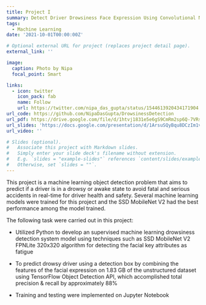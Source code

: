 ```yaml
---
title: Project I
summary: Detect Driver Drowsiness Face Expression Using Convolutional Neural Networks.
tags:
  - Machine Learning
date: '2021-10-01T00:00:00Z'

# Optional external URL for project (replaces project detail page).
external_link: ''

image:
  caption: Photo by Nipa
  focal_point: Smart

links:
  - icon: twitter
    icon_pack: fab
    name: Follow
    url: https://twitter.com/nipa_das_gupta/status/1544613920434171904
url_code: https://github.com/NipaDasGupta/DrowsinessDetection
url_pdf: https://drive.google.com/file/d/1htvj1831e5e6gS9CmRm2sp6Q-7VRsb-I/view?usp=sharing
url_slides: 'https://docs.google.com/presentation/d/1ArsuSQyBqu8DCzIm1v86Vn44eKfQJ8RR/edit?usp=sharing&ouid=100227760510168348656&rtpof=true&sd=true'
url_video: ''

# Slides (optional).
#   Associate this project with Markdown slides.
#   Simply enter your slide deck's filename without extension.
#   E.g. `slides = "example-slides"` references `content/slides/example-slides.md`.
#   Otherwise, set `slides = ""`.
---
```


This project is a machine learning object detection problem that aims to predict if a driver is in a drowsy or awake state to avoid fatal and serious accidents in real-time for driver health and safety. Several machine learning models were trained for this project and the SSD MobileNet V2 had the best performance among the model trained.

The following task were carried out in this project:

+ Utilized Python to develop an supervised machine learning drowsiness detection system model using techniques such as SSD MobileNet V2 FPNLite 320x320 algorithm for detecting the facial key attributes as fatigue

+ To predict drowsy driver using a detection box by combining the features of the facial expression on 1.83 GB of the unstructured dataset using TensorFlow Object Detection API, which accomplished total precision & recall by approximately 88%

+ Training and testing were implemented on Jupyter Notebook
